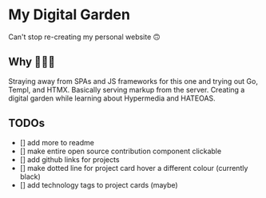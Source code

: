 # My Digital Garden

Can't stop re-creating my personal website 🙃

## Why 🤷🏻‍♂️

Straying away from SPAs and JS frameworks for this one and trying out Go, Templ, and HTMX. Basically serving markup from the server. Creating a digital garden while learning about Hypermedia and HATEOAS.

## TODOs

- [] add more to readme
- [] make entire open source contribution component clickable
- [] add github links for projects
- [] make dotted line for project card hover a different colour (currently black)
- [] add technology tags to project cards (maybe)
